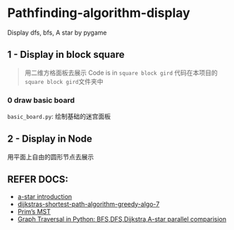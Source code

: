 # Pathfinding-algorithm-display
Display dfs, bfs, A star by pygame

## 1 - Display in block square
> 用二维方格面板去展示
> Code is in `square block gird`
> 代码在本项目的`square block gird`文件夹中

### 0 draw basic board
`basic_board.py`: 绘制基础的迷宫面板


## 2 - Display in Node
用平面上自由的圆形节点去展示


## REFER DOCS:
- [a-star introduction](https://www.redblobgames.com/pathfinding/a-star/introduction.html)
- [dijkstras-shortest-path-algorithm-greedy-algo-7](https://www.geeksforgeeks.org/dijkstras-shortest-path-algorithm-greedy-algo-7/)
- [Prim’s MST](https://www.geeksforgeeks.org/prims-minimum-spanning-tree-mst-greedy-algo-5/)
- [Graph Traversal in Python: BFS,DFS,Dijkstra,A-star parallel comparision](https://medium.com/nerd-for-tech/graph-traversal-in-python-bfs-dfs-dijkstra-a-star-parallel-comparision-dd4132ec323a)